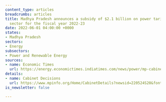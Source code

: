 ```yaml
---
content_type: articles
breadcrumbs: articles
title: Madhya Pradesh announces a subsidy of $2.1 billion on power tariff to the farm
  sector for the fiscal year 2022-23
date: 2022-06-01 04:00:00 +0000
states:
- Madhya Pradesh
sectors:
- Energy
subsectors:
- Power and Renewable Energy
sources:
- name: Economic Times
  url: https://energy.economictimes.indiatimes.com/news/power/mp-cabinet-nod-for-rs-16000-crore-power-tariff-subsidy/91777473
details:
- name: Cabinet Decisions
  url: https://www.mpinfo.org/Home/CabinetDetails?newsid=220524S20&fontname=FontEnglish&LocID=32&pubdate=05/24/2022
is_newsletter: false

---
```

